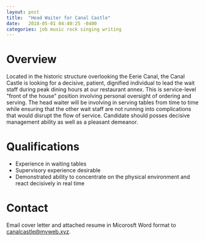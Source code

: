 ```yaml
---
layout: post
title:  "Head Waiter for Canal Castle"
date:   2018-05-01 04:40:25 -0400
categories: job music rock singing writing
---
```

# Overview
Located in the historic structure overlooking the Eerie Canal, the Canal Castle is looking for a decisive, patient, dignified individual to lead the wait staff during peak dining hours at our restaurant annex. This is service-level "front of the house" position involving personal oversight of ordering and serving. The head waiter will be involving in serving tables from time to time while ensuring that the other wait staff are not running into complications that would disrupt the flow of service. Candidate should posses decisive management ability as well as a pleasant demeanor.

# Qualifications
* Experience in waiting tables
* Supervisory experience desirable
* Demonstrated ability to concentrate on the physical environment and react decisively in real time

# Contact
Email cover letter and attached resume in Micorosft Word format to canalcastle@mvweb.xyz.